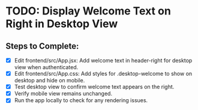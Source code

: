 # TODO: Display Welcome Text on Right in Desktop View

## Steps to Complete:

- [x] Edit frontend/src/App.jsx: Add welcome text in header-right for desktop view when authenticated.
- [x] Edit frontend/src/App.css: Add styles for .desktop-welcome to show on desktop and hide on mobile.
- [x] Test desktop view to confirm welcome text appears on the right.
- [x] Verify mobile view remains unchanged.
- [x] Run the app locally to check for any rendering issues.

